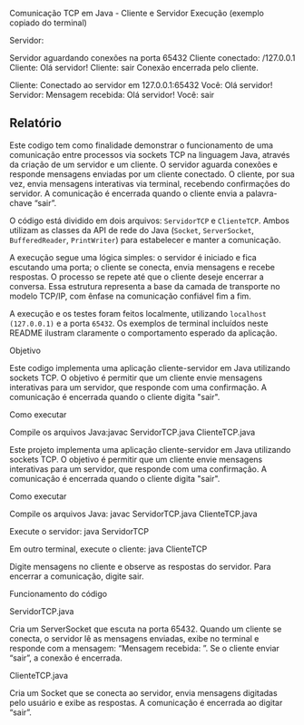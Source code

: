 Comunicação TCP em Java - Cliente e Servidor
Execução (exemplo copiado do terminal)

Servidor:

Servidor aguardando conexões na porta 65432
Cliente conectado: /127.0.0.1
Cliente: Olá servidor!
Cliente: sair
Conexão encerrada pelo cliente.

Cliente:
Conectado ao servidor em 127.0.0.1:65432
Você: Olá servidor!
Servidor: Mensagem recebida: Olá servidor!
Você: sair

## Relatório

Este codigo tem como finalidade demonstrar o funcionamento de uma comunicação entre processos via sockets TCP na linguagem Java, através da criação de um servidor e um cliente. O servidor aguarda conexões e responde mensagens enviadas por um cliente conectado. O cliente, por sua vez, envia mensagens interativas via terminal, recebendo confirmações do servidor. A comunicação é encerrada quando o cliente envia a palavra-chave “sair”.

O código está dividido em dois arquivos: `ServidorTCP` e `ClienteTCP`. Ambos utilizam as classes da API de rede do Java (`Socket`, `ServerSocket`, `BufferedReader`, `PrintWriter`) para estabelecer e manter a comunicação.

A execução segue uma lógica simples: o servidor é iniciado e fica escutando uma porta; o cliente se conecta, envia mensagens e recebe respostas. O processo se repete até que o cliente deseje encerrar a conversa. Essa estrutura representa a base da camada de transporte no modelo TCP/IP, com ênfase na comunicação confiável fim a fim.

A execução e os testes foram feitos localmente, utilizando `localhost (127.0.0.1)` e a porta `65432`. Os exemplos de terminal incluídos neste README ilustram claramente o comportamento esperado da aplicação.


Objetivo

Este codigo implementa uma aplicação cliente-servidor em Java utilizando sockets TCP. O objetivo é permitir que um cliente envie mensagens interativas para um servidor, que responde com uma confirmação. A comunicação é encerrada quando o cliente digita "sair".

Como executar

Compile os arquivos Java:javac ServidorTCP.java ClienteTCP.java



Este projeto implementa uma aplicação cliente-servidor em Java utilizando sockets TCP. O objetivo é permitir que um cliente envie mensagens interativas para um servidor, que responde com uma confirmação. A comunicação é encerrada quando o cliente digita "sair".

Como executar

Compile os arquivos Java:
javac ServidorTCP.java ClienteTCP.java

Execute o servidor:
java ServidorTCP

Em outro terminal, execute o cliente:
java ClienteTCP

Digite mensagens no cliente e observe as respostas do servidor. Para encerrar a comunicação, digite sair.

Funcionamento do código

ServidorTCP.java

Cria um ServerSocket que escuta na porta 65432. Quando um cliente se conecta, o servidor lê as mensagens enviadas, exibe no terminal e responde com a mensagem: “Mensagem recebida: ”. Se o cliente enviar “sair”, a conexão é encerrada.

ClienteTCP.java

Cria um Socket que se conecta ao servidor, envia mensagens digitadas pelo usuário e exibe as respostas. A comunicação é encerrada ao digitar “sair”.


